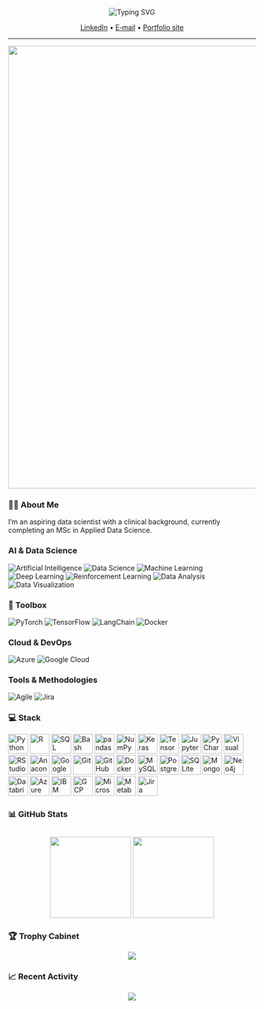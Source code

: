 <!--  animated headline  -->
<p align="center">
 <img src="https://readme-typing-svg.demolab.com?font=Fira+Code&duration=3000&pause=700&color=36BCF7&center=true&vCenter=true&width=900&lines=Hi%2C+I'm+Andri+Gerber;Data+Scientist+%7C+Generative+AI;building+data+products" alt="Typing SVG">
</p>

<p align="center">
  <a href="https://linkedin.com/in/andrigerber">LinkedIn</a> •
  <a href="mailto:andri.gerber@gmx.ch">E‑mail</a> •
  <a href="https://andrigerber.dev/">Portfolio site</a>
</p>

---

<img src="https://user-images.githubusercontent.com/74038190/213910845-af37a709-8995-40d6-be59-724526e3c3d7.gif" width="900">

### 👨‍💻 About Me 
I’m an aspiring data scientist with a clinical background, currently completing an MSc in Applied Data Science.

### AI & Data Science
![Artificial Intelligence](https://img.shields.io/badge/-Artificial%20Intelligence-0078D7?style=flat-square&logo=ai&logoColor=white)
![Data Science](https://img.shields.io/badge/-Data%20Science-38B2AC?style=flat-square&logo=datascience&logoColor=white)
![Machine Learning](https://img.shields.io/badge/-Machine%20Learning-FF6F00?style=flat-square&logo=tensorflow&logoColor=white)
![Deep Learning](https://img.shields.io/badge/-Deep%20Learning-FF6F00?style=flat-square&logo=pytorch&logoColor=white)
![Reinforcement Learning](https://img.shields.io/badge/-Reinforcement%20Learning-9cf?style=flat-square&logo=python&logoColor=black)
![Data Analysis](https://img.shields.io/badge/-Data%20Analysis-4479A1?style=flat-square&logo=matplotlib&logoColor=white)
![Data Visualization](https://img.shields.io/badge/-Data%20Visualization-FF6384?style=flat-square&logo=chartdotjs&logoColor=white)

### 🧰 Toolbox
![PyTorch](https://img.shields.io/badge/-PyTorch-%23EE4C2C?logo=pytorch&logoColor=white)
![TensorFlow](https://img.shields.io/badge/-TensorFlow-%23FF6F00?logo=tensorflow&logoColor=white)
![LangChain](https://img.shields.io/badge/-LangChain-%2300A000?logo=openai&logoColor=white)
![Docker](https://img.shields.io/badge/-Docker-%230db7ed?logo=docker&logoColor=white)

### Cloud & DevOps
![Azure](https://img.shields.io/badge/Azure-%230072C6.svg?style=flat-square&logo=azure-devops&logoColor=white)
![Google Cloud](https://img.shields.io/badge/-Google%20Cloud-4285F4?style=flat-square&logo=googlecloud&logoColor=white)

### Tools & Methodologies
![Agile](https://img.shields.io/badge/-Agile-47A248?style=flat-square&logo=agile&logoColor=white)
![Jira](https://img.shields.io/badge/-Jira-0052CC?style=flat-square&logo=jira&logoColor=white)

### 💻 Stack

<div align="left">
  <img src="https://cdn.jsdelivr.net/gh/devicons/devicon/icons/python/python-original.svg" height="40" alt="Python" />
  <img src="https://cdn.jsdelivr.net/gh/devicons/devicon/icons/r/r-original.svg" height="40" alt="R" />
  <img src="https://cdn.jsdelivr.net/gh/devicons/devicon/icons/mysql/mysql-original.svg" height="40" alt="SQL" />
  <img src="https://cdn.jsdelivr.net/gh/devicons/devicon/icons/bash/bash-original.svg" height="40" alt="Bash" />
  <img src="https://cdn.jsdelivr.net/npm/simple-icons@latest/icons/pandas.svg" height="40" alt="pandas" />
  <img src="https://cdn.jsdelivr.net/gh/devicons/devicon/icons/numpy/numpy-original.svg" height="40" alt="NumPy" />
  <img src="https://cdn.jsdelivr.net/gh/devicons/devicon/icons/keras/keras-original.svg" height="40" alt="Keras" />
  <img src="https://cdn.jsdelivr.net/gh/devicons/devicon/icons/tensorflow/tensorflow-original.svg" height="40" alt="TensorFlow" />
  <img src="https://cdn.jsdelivr.net/npm/simple-icons@latest/icons/jupyter.svg" height="40" alt="Jupyter Notebooks" />
  <img src="https://cdn.jsdelivr.net/npm/simple-icons@latest/icons/pycharm.svg" height="40" alt="PyCharm" />
  <img src="https://cdn.jsdelivr.net/npm/simple-icons@latest/icons/visualstudiocode.svg" height="40" alt="Visual Studio Code" />
  <img src="https://cdn.jsdelivr.net/npm/simple-icons@latest/icons/rstudio.svg" height="40" alt="RStudio" />
  <img src="https://cdn.jsdelivr.net/npm/simple-icons@latest/icons/anaconda.svg" height="40" alt="Anaconda" />
  <img src="https://cdn.jsdelivr.net/npm/simple-icons@latest/icons/googlecolab.svg" height="40" alt="Google Colab" />
  <img src="https://cdn.jsdelivr.net/gh/devicons/devicon/icons/git/git-original.svg" height="40" alt="Git" />
  <img src="https://cdn.jsdelivr.net/npm/simple-icons@latest/icons/github.svg" height="40" alt="GitHub" />
  <img src="https://cdn.jsdelivr.net/gh/devicons/devicon/icons/docker/docker-original.svg" height="40" alt="Docker" />
  <img src="https://cdn.jsdelivr.net/gh/devicons/devicon/icons/mysql/mysql-original.svg" height="40" alt="MySQL" />
  <img src="https://cdn.jsdelivr.net/gh/devicons/devicon/icons/postgresql/postgresql-original.svg" height="40" alt="PostgreSQL" />
  <img src="https://cdn.jsdelivr.net/gh/devicons/devicon/icons/sqlite/sqlite-original.svg" height="40" alt="SQLite" />
  <img src="https://cdn.jsdelivr.net/gh/devicons/devicon/icons/mongodb/mongodb-original.svg" height="40" alt="MongoDB" />
  <img src="https://cdn.jsdelivr.net/gh/devicons/devicon/icons/neo4j/neo4j-original.svg" height="40" alt="Neo4j" />
  <img src="https://cdn.jsdelivr.net/npm/simple-icons@latest/icons/databricks.svg" height="40" alt="Databricks" />
  <img src="https://cdn.jsdelivr.net/gh/devicons/devicon/icons/azure/azure-original.svg" height="40" alt="Azure" />
  <img src="https://cdn.jsdelivr.net/npm/simple-icons@latest/icons/ibmcloud.svg" height="40" alt="IBM Cloud" />
  <img src="https://cdn.jsdelivr.net/gh/devicons/devicon/icons/googlecloud/googlecloud-original.svg" height="40" alt="GCP" />
  <img src="https://cdn.jsdelivr.net/npm/simple-icons@latest/icons/microsoftexcel.svg" height="40" alt="Microsoft Excel" />
  <img src="https://cdn.jsdelivr.net/npm/simple-icons@latest/icons/metabase.svg" height="40" alt="Metabase" />
  <img src="https://cdn.jsdelivr.net/npm/simple-icons@latest/icons/jira.svg" height="40" alt="Jira" />
</div>

### 📊 GitHub Stats   
<img src="https://komarev.com/ghpvc/?username=andrigerber&style=for-the-badge&color=blue" alt=""/>
<p align="center">
  <img src="https://github-readme-stats.vercel.app/api?username=andrigerber&show_icons=true&theme=tokyonight&include_all_commits=true" height="165">
  <img src="https://github-readme-stats.vercel.app/api/top-langs/?username=andrigerber&layout=compact&theme=tokyonight" height="165">
</p>

### 🏆 Trophy Cabinet
<p align="center">
  <img src="https://github-profile-trophy.vercel.app/?username=andrigerber&theme=gruvbox&row=1&column=7">
</p>



### 📈 Recent Activity
<p align="center">
  <img src="https://github-readme-activity-graph.vercel.app/graph?username=andrigerber&theme=github">
</p>
